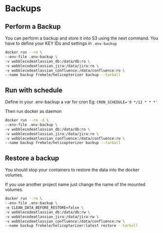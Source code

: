 # Backups

## Perform a Backup

You can perform a backup and store it into S3 using the next command. You have
to define your KEY IDs and settings in `.env-backup`

```sh
docker run --rm \
--env-file .env-backup \
-v wobblecodeatlassian_db:/data/db:ro \
-v wobblecodeatlassian_jira:/data/jira:ro \
-v wobblecodeatlassian_confluence:/data/confluence:ro \
--name backup frekele/helicopterizer backup --tarball
```

## Run with schedule

Define in your .env-backup a var for cron Eg: `CRON_SCHEDULE='0 */12 * * *'`

Then run docker as daemon

```sh
docker run --rm -d \
--env-file .env-backup \
-v wobblecodeatlassian_db:/data/db:ro \
-v wobblecodeatlassian_jira:/data/jira:ro \
-v wobblecodeatlassian_confluence:/data/confluence:ro \
--name backup frekele/helicopterizer backup --tarball
```

## Restore a backup

You should stop your containers to restore the data into the docker volumes.

If you use another project name just change the name of the mounted volumes.

```sh
docker run --rm \
--env-file .env-backup \
-e CLEAN_DATA_BEFORE_RESTORE=false \
-v wobblecodeatlassian_db:/data/db:rw \
-v wobblecodeatlassian_jira:/data/jira:rw \
-v wobblecodeatlassian_confluence:/data/confluence:rw \
--name backup frekele/helicopterizer:latest restore --tarball
```

